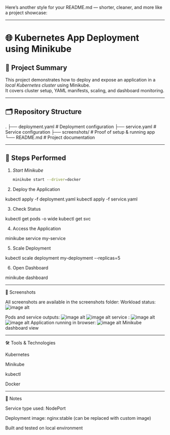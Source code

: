 Here’s another style for your README.md — shorter, cleaner, and more like a project showcase:


---

# 🌐 Kubernetes App Deployment using Minikube

## 📖 Project Summary
This project demonstrates how to deploy and expose an application in a *local Kubernetes cluster* using Minikube.  
It covers cluster setup, YAML manifests, scaling, and dashboard monitoring.

---

## 🗂 Repository Structure

. ├── deployment.yaml      # Deployment configuration ├── service.yaml         # Service configuration ├── screenshots/         # Proof of setup & running app └── README.md            # Project documentation

---

## 🚀 Steps Performed

1. *Start Minikube*
   ```bash
   minikube start --driver=docker

2. Deploy the Application

kubectl apply -f deployment.yaml
kubectl apply -f service.yaml


3. Check Status

kubectl get pods -o wide
kubectl get svc


4. Access the Application

minikube service my-service


5. Scale Deployment

kubectl scale deployment my-deployment --replicas=5


6. Open Dashboard

minikube dashboard




---

📸 Screenshots

All screenshots are available in the screenshots folder:
Workload status:
![image alt](https://github.com/osuruchaitanya/Task5-Kubernetes-with-minikube-/blob/5d6dbf61b94c97d4248227189827994dcfa8af10/kubectl_workload.png)

Pods and service outputs:
![image alt](https://github.com/osuruchaitanya/Task5-Kubernetes-with-minikube-/blob/63f6cc12152cb521b38b34fb7b6bff1780833d28/kubectl_get_pods.png)
![image alt](https://github.com/osuruchaitanya/Task5-Kubernetes-with-minikube-/blob/ec85832ba1da01258ff00534e996cdbebe0fe72c/kubectl_get_pods-1.png)
service :
![image alt](https://github.com/osuruchaitanya/Task5-Kubernetes-with-minikube-/blob/c016dca524a46bc14a72324229147a7dc57c5d6c/kubectl_getsvc_svc.png)
![image alt](https://github.com/osuruchaitanya/Task5-Kubernetes-with-minikube-/blob/c5f69258e3c7796f99826e9fe307976b9ea877d4/kubectl_getsvc_svc1.png)
Application running in browser:
![image alt](https://github.com/osuruchaitanya/Task5-Kubernetes-with-minikube-/blob/a86afd3321997d48959e50ce0637c3d34c0a88f8/output.png)
Minikube dashboard view



---

🛠 Tools & Technologies

Kubernetes

Minikube

kubectl

Docker



---

📌 Notes

Service type used: NodePort

Deployment image: nginx:stable (can be replaced with custom image)

Built and tested on local environment
